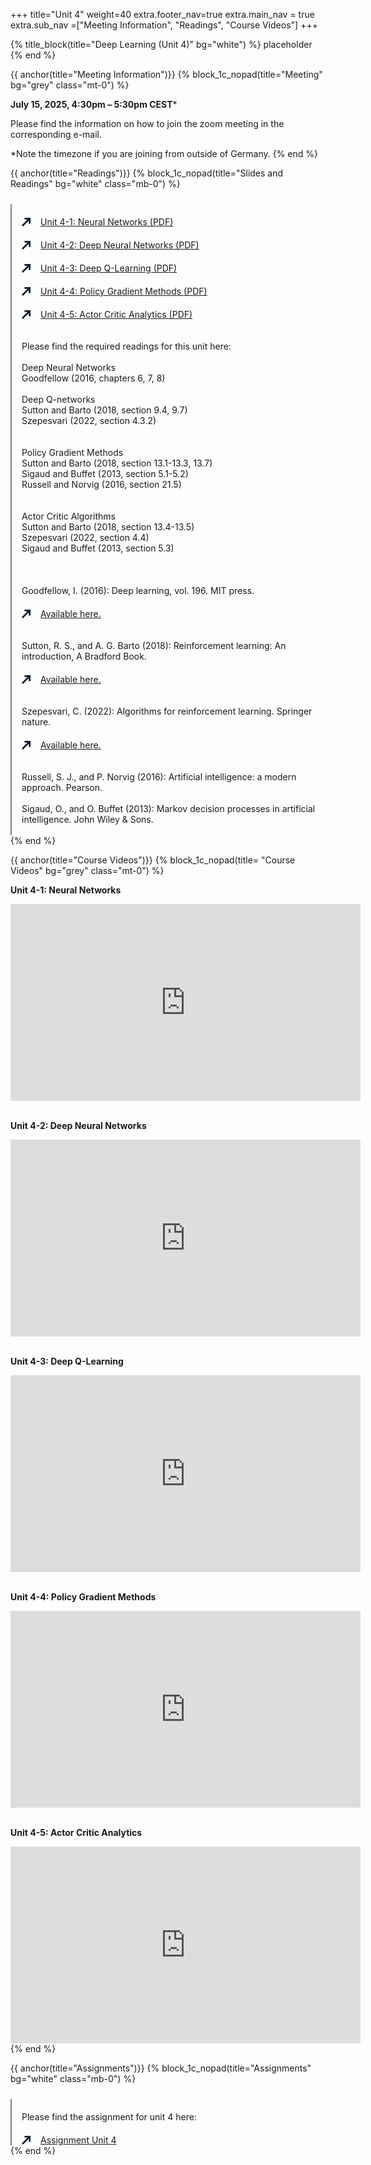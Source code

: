 +++
title="Unit 4"
weight=40
extra.footer_nav=true
extra.main_nav = true
extra.sub_nav =["Meeting Information", "Readings", "Course Videos"]
+++

{% title_block(title="Deep Learning (Unit 4)" bg="white") %}
placeholder
{% end %}

{{ anchor(title="Meeting Information")}}
{% block_1c_nopad(title="Meeting" bg="grey" class="mt-0") %}

**July 15, 2025, 4:30pm – 5:30pm CEST***

Please find the information on how to join the zoom meeting in the corresponding e-mail.

*Note the timezone if you are joining from outside of Germany.
{% end %}

{{ anchor(title="Readings")}}
{% block_1c_nopad(title="Slides and Readings" bg="white" class="mb-0") %}
<div class="w-full text-left" style="display: flex;">
    <!-- Left vertical line -->
    <div class="w-full text-left" style="display: flex;">
    <!-- Left vertical line -->
    <div style="border-left: 2.5px solid #808285; padding-left: 16px;  margin-top: 10px">
        <!-- Full report section -->
         <div style="display: flex; align-items: center; justify-content: left; margin-top: 20px;">
            <span style="margin-right: 16px;">
                <svg width="14" height="14" viewBox="0 0 14 14" fill="none" xmlns="http://www.w3.org/2000/svg">
                    <path d="M14 9.52655H11.2609V2.76181H4.43671V0H14V9.52655Z" fill="#071A2D"/>
                    <path d="M11.5818 0.368914L-0.000976562 12.0476L1.93586 14.0005L13.5186 2.32179L11.5818 0.368914Z" fill="#071A2D"/>
                </svg>
            </span>
            <a href="https://github.com/BERD-NFDI/BERD-Reinforcement-Learning/blob/main/content/unit4/relearn4-1.pdf" download class="text-blue-500">
                Unit 4-1: Neural Networks (PDF)
            </a>
        </div>
        <div style="display: flex; align-items: center; justify-content: left; margin-top: 20px;">
            <span style="margin-right: 16px;">
                <svg width="14" height="14" viewBox="0 0 14 14" fill="none" xmlns="http://www.w3.org/2000/svg">
                    <path d="M14 9.52655H11.2609V2.76181H4.43671V0H14V9.52655Z" fill="#071A2D"/>
                    <path d="M11.5818 0.368914L-0.000976562 12.0476L1.93586 14.0005L13.5186 2.32179L11.5818 0.368914Z" fill="#071A2D"/>
                </svg>
            </span>
            <a href="https://github.com/BERD-NFDI/BERD-Reinforcement-Learning/blob/main/content/unit4/relearn4-2.pdf" download class="text-blue-500">
                Unit 4-2: Deep Neural Networks (PDF)
            </a>
        </div>
        <div style="display: flex; align-items: center; justify-content: left; margin-top: 20px;">
            <span style="margin-right: 16px;">
                <svg width="14" height="14" viewBox="0 0 14 14" fill="none" xmlns="http://www.w3.org/2000/svg">
                    <path d="M14 9.52655H11.2609V2.76181H4.43671V0H14V9.52655Z" fill="#071A2D"/>
                    <path d="M11.5818 0.368914L-0.000976562 12.0476L1.93586 14.0005L13.5186 2.32179L11.5818 0.368914Z" fill="#071A2D"/>
                </svg>
            </span>
            <a href="https://github.com/BERD-NFDI/BERD-Reinforcement-Learning/blob/main/content/unit4/relearn4-3.pdf" download class="text-blue-500">
                Unit 4-3: Deep Q-Learning (PDF)
            </a>
        </div>
        <div style="display: flex; align-items: center; justify-content: left; margin-top: 20px;">
            <span style="margin-right: 16px;">
                <svg width="14" height="14" viewBox="0 0 14 14" fill="none" xmlns="http://www.w3.org/2000/svg">
                    <path d="M14 9.52655H11.2609V2.76181H4.43671V0H14V9.52655Z" fill="#071A2D"/>
                    <path d="M11.5818 0.368914L-0.000976562 12.0476L1.93586 14.0005L13.5186 2.32179L11.5818 0.368914Z" fill="#071A2D"/>
                </svg>
            </span>
            <a href="https://github.com/BERD-NFDI/BERD-Reinforcement-Learning/blob/main/content/unit4/relearn4-4.pdf" download class="text-blue-500">
                Unit 4-4: Policy Gradient Methods (PDF)
            </a>
        </div>
        <div style="display: flex; align-items: center; justify-content: left; margin-top: 20px;">
            <span style="margin-right: 16px;">
                <svg width="14" height="14" viewBox="0 0 14 14" fill="none" xmlns="http://www.w3.org/2000/svg">
                    <path d="M14 9.52655H11.2609V2.76181H4.43671V0H14V9.52655Z" fill="#071A2D"/>
                    <path d="M11.5818 0.368914L-0.000976562 12.0476L1.93586 14.0005L13.5186 2.32179L11.5818 0.368914Z" fill="#071A2D"/>
                </svg>
            </span>
            <a href="https://github.com/BERD-NFDI/BERD-Reinforcement-Learning/blob/main/content/unit4/relearn4-5.pdf" download class="text-blue-500">
                Unit 4-5: Actor Critic Analytics (PDF)
            </a>
        </div>
        <br><br>
        <!-- Citation section -->
        <a class="text font-bold" style="text-decoration: none;">
            Please find the required readings for this unit here:
        </a>
        <br><br>
        <a class="text font-bold" style="text-decoration: none;">
            Deep Neural Networks
        </a>
        <br>
             <span>
                Goodfellow (2016, chapters 6, 7, 8)
            </span>
        <br><br>
         <a class="text font-bold" style="text-decoration: none;">
            Deep Q-networks
        </a>
        <br>
        <span>
        Sutton and Barto (2018, section 9.4, 9.7) <br>
        Szepesvari (2022, section 4.3.2) <br>
        </span>
         <br><br>
         <a class="text font-bold" style="text-decoration: none;">
            Policy Gradient Methods
        </a>
        <br>
        <span>
        Sutton and Barto (2018, section 13.1-13.3, 13.7) <br>
        Sigaud and Buffet (2013, section 5.1-5.2) <br>
        Russell and Norvig (2016, section 21.5) <br>
        </span>
         <br><br>
         <a class="text font-bold" style="text-decoration: none;">
            Actor Critic Algorithms
        </a>
        <br>
        <span>
        Sutton and Barto (2018, section 13.4-13.5) <br>
        Szepesvari (2022, section 4.4) <br>
        Sigaud and Buffet (2013, section 5.3) <br>
        </span>
        <br><br><br>
        <span>
        Goodfellow, I. (2016): Deep learning, vol. 196. MIT press.
        </span>
        <div style="display: flex; align-items: center; justify-content: left; margin-top: 20px; margin-bottom: 0px">
            <span style="margin-right: 16px;">
                <svg width="14" height="14" viewBox="0 0 14 14" fill="none" xmlns="http://www.w3.org/2000/svg">
                    <path d="M14 9.52655H11.2609V2.76181H4.43671V0H14V9.52655Z" fill="#071A2D"/>
                    <path d="M11.5818 0.368914L-0.000976562 12.0476L1.93586 14.0005L13.5186 2.32179L11.5818 0.368914Z" fill="#071A2D"/>
                </svg>
            </span>
           <a href="http://deeplearningbook.org/" download class="text-blue-500">
               Available here.
            </a>
        </div>
        <br><br>
        <span>
        Sutton, R. S., and A. G. Barto (2018): Reinforcement learning: An introduction, A Bradford Book.
        </span>
         <div style="display: flex; align-items: center; justify-content: left; margin-top: 20px;">
            <span style="margin-right: 16px;">
                <svg width="14" height="14" viewBox="0 0 14 14" fill="none" xmlns="http://www.w3.org/2000/svg">
                    <path d="M14 9.52655H11.2609V2.76181H4.43671V0H14V9.52655Z" fill="#071A2D"/>
                    <path d="M11.5818 0.368914L-0.000976562 12.0476L1.93586 14.0005L13.5186 2.32179L11.5818 0.368914Z" fill="#071A2D"/>
                </svg>
            </span>
            <a href="http://incompleteideas.net/book/the-book-2nd.html" download class="text-blue-500">
                Available here.
            </a>
        </div>
        <br><br>
         <span>
        Szepesvari, C. (2022): Algorithms for reinforcement learning. Springer nature.
        </span>
        <div style="display: flex; align-items: center; justify-content: left; margin-top: 20px; margin-bottom: 0px">
            <span style="margin-right: 16px;">
                <svg width="14" height="14" viewBox="0 0 14 14" fill="none" xmlns="http://www.w3.org/2000/svg">
                    <path d="M14 9.52655H11.2609V2.76181H4.43671V0H14V9.52655Z" fill="#071A2D"/>
                    <path d="M11.5818 0.368914L-0.000976562 12.0476L1.93586 14.0005L13.5186 2.32179L11.5818 0.368914Z" fill="#071A2D"/>
                </svg>
            </span>
           <a href="https://sites.ualberta.ca/~szepesva/RLBook.html" download class="text-blue-500">
               Available here.
            </a>
        </div>
        <br><br>
        <span>
        Russell, S. J., and P. Norvig (2016): Artificial intelligence: a modern approach. Pearson.
        </span>
        <br><br>
        <span>
        Sigaud, O., and O. Buffet (2013): Markov decision processes in artificial intelligence. John Wiley & Sons.
        </span>
        <br><br>
        </div>
    </div>
</div>
{% end %}

{{ anchor(title="Course Videos")}}
{% block_1c_nopad(title= "Course Videos" bg="grey" class="mt-0") %}

**Unit 4-1: Neural Networks**
<iframe width="560" height="315" src="https://www.youtube.com/embed/8P6L59nnHTQ" title="Unit 2-1: Markov Processes" frameborder="0" allow="accelerometer; autoplay; clipboard-write; encrypted-media; gyroscope; picture-in-picture; web-share" referrerpolicy="strict-origin-when-cross-origin" allowfullscreen></iframe>
<br><br>

**Unit 4-2: Deep Neural Networks**
<iframe width="560" height="315" src="https://www.youtube.com/embed/l5Of3JRl5uw" title="Unit 2-2: Markov Decision Processes" frameborder="0" allow="accelerometer; autoplay; clipboard-write; encrypted-media; gyroscope; picture-in-picture; web-share" referrerpolicy="strict-origin-when-cross-origin" allowfullscreen></iframe>
<br><br>

**Unit 4-3: Deep Q-Learning**
<iframe width="560" height="315" src="https://www.youtube.com/embed/H6JkxYnGVpk" title="Unit 2-3: Intro to Value Iteration with Bellman Equation" frameborder="0" allow="accelerometer; autoplay; clipboard-write; encrypted-media; gyroscope; picture-in-picture; web-share" referrerpolicy="strict-origin-when-cross-origin" allowfullscreen></iframe>
<br><br>

**Unit 4-4: Policy Gradient Methods**
<iframe width="560" height="315" src="https://www.youtube.com/embed/uj385x9VEKY" title="Unit 2-4: Value Iteration Technicalities" frameborder="0" allow="accelerometer; autoplay; clipboard-write; encrypted-media; gyroscope; picture-in-picture; web-share" referrerpolicy="strict-origin-when-cross-origin" allowfullscreen></iframe>
<br><br>

**Unit 4-5: Actor Critic Analytics**
<iframe width="560" height="315" src="https://www.youtube.com/embed/riEsbHvmOY8" title="Unit 2-3: Intro to Value Iteration with Bellman Equation" frameborder="0" allow="accelerometer; autoplay; clipboard-write; encrypted-media; gyroscope; picture-in-picture; web-share" referrerpolicy="strict-origin-when-cross-origin" allowfullscreen></iframe>
{% end %}

{{ anchor(title="Assignments")}}
{% block_1c_nopad(title="Assignments" bg="white" class="mb-0") %}

<div class="w-full text-left" style="display: flex;">
    <!-- Left vertical line -->
    <div style="border-left: 2.5px solid #808285; padding-left: 16px;  margin-top: 10px">
        <!-- Full report section -->
        <div style="display: flex; align-items: center; justify-content: left; margin-top: 20px;">
            <a class="text font-bold" style="text-decoration: none;">
                Please find the assignment for unit 4 here:
            </a>
        </div>
        <div style="display: flex; align-items: center; justify-content: left; margin-top: 20px;">
            <span style="margin-right: 16px;">
                <svg width="14" height="14" viewBox="0 0 14 14" fill="none" xmlns="http://www.w3.org/2000/svg">
                    <path d="M14 9.52655H11.2609V2.76181H4.43671V0H14V9.52655Z" fill="#071A2D"/>
                    <path d="M11.5818 0.368914L-0.000976562 12.0476L1.93586 14.0005L13.5186 2.32179L11.5818 0.368914Z" fill="#071A2D"/>
                </svg>
            </span>
            <a href="https://github.com/BERD-NFDI/BERD-Reinforcement-Learning/tree/main/content/unit4/assignment_2" download class="text-blue-500">
                Assignment Unit 4
            </a>
        </div>
    </div>
</div>
{% end %}
